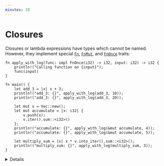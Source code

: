 ```yaml
---
minutes: 20
---
```


# Closures

Closures or lambda expressions have types which cannot be named. However, they
implement special [`Fn`](https://doc.rust-lang.org/std/ops/trait.Fn.html),
[`FnMut`](https://doc.rust-lang.org/std/ops/trait.FnMut.html), and
[`FnOnce`](https://doc.rust-lang.org/std/ops/trait.FnOnce.html) traits:

```rust,editable
fn apply_with_log(func: impl FnOnce(i32) -> i32, input: i32) -> i32 {
    println!("Calling function on {input}");
    func(input)
}

fn main() {
    let add_3 = |x| x + 3;
    println!("add_3: {}", apply_with_log(add_3, 10));
    println!("add_3: {}", apply_with_log(add_3, 20));

    let mut v = Vec::new();
    let mut accumulate = |x: i32| {
        v.push(x);
        v.iter().sum::<i32>()
    };
    println!("accumulate: {}", apply_with_log(&mut accumulate, 4));
    println!("accumulate: {}", apply_with_log(&mut accumulate, 5));

    let multiply_sum = |x| x * v.into_iter().sum::<i32>();
    println!("multiply_sum: {}", apply_with_log(multiply_sum, 3));
}
```

<details>

An `Fn` (e.g. `add_3`) neither consumes nor mutates captured values, or perhaps
captures nothing at all. It can be called multiple times concurrently.

An `FnMut` (e.g. `accumulate`) might mutate captured values. You can call it
multiple times, but not concurrently.

If you have an `FnOnce` (e.g. `multiply_sum`), you may only call it once. It
might consume captured values.

`FnMut` is a subtype of `FnOnce`. `Fn` is a subtype of `FnMut` and `FnOnce`.
I.e. you can use an `FnMut` wherever an `FnOnce` is called for, and you can use
an `Fn` wherever an `FnMut` or `FnOnce` is called for.

When you define a function that takes a closure, you should take `FnOnce` if you
can (i.e. you call it once), or `FnMut` else, and last `Fn`. This allows the
most flexibility for the caller.

In contrast, when you have a closure, the most flexible you can have is `Fn` (it
can be passed everywhere), then `FnMut`, and lastly `FnOnce`.

The compiler also infers `Copy` (e.g. for `add_3`) and `Clone` (e.g.
`multiply_sum`), depending on what the closure captures.

By default, closures will capture by reference if they can. The `move` keyword
makes them capture by value.

```rust,editable
fn make_greeter(prefix: String) -> impl Fn(&str) {
    return move |name| println!("{} {}", prefix, name);
}

fn main() {
    let hi = make_greeter("Hi".to_string());
    hi("Greg");
}
```

</details>
